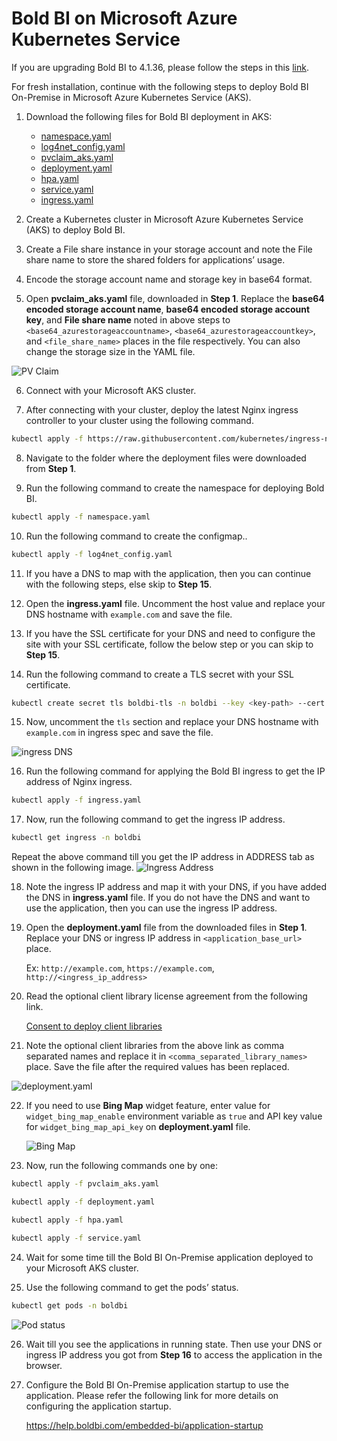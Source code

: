 # Bold BI on Microsoft Azure Kubernetes Service
If you are upgrading Bold BI to 4.1.36, please follow the steps in this [link](upgrade.md).

For fresh installation, continue with the following steps to deploy Bold BI On-Premise in Microsoft Azure Kubernetes Service (AKS).

1. Download the following files for Bold BI deployment in AKS:

    * [namespace.yaml](https://raw.githubusercontent.com/boldbi/boldbi-kubernetes/v4.1.36/deploy/namespace.yaml)
	* [log4net_config.yaml](https://raw.githubusercontent.com/boldbi/boldbi-kubernetes/v4.1.36/deploy/log4net_config.yaml)
    * [pvclaim_aks.yaml](https://raw.githubusercontent.com/boldbi/boldbi-kubernetes/v4.1.36/deploy/pvclaim_aks.yaml)
    * [deployment.yaml](https://raw.githubusercontent.com/boldbi/boldbi-kubernetes/v4.1.36/deploy/deployment.yaml)
    * [hpa.yaml](https://raw.githubusercontent.com/boldbi/boldbi-kubernetes/v4.1.36/deploy/hpa.yaml)
    * [service.yaml](https://raw.githubusercontent.com/boldbi/boldbi-kubernetes/v4.1.36/deploy/service.yaml)
    * [ingress.yaml](https://raw.githubusercontent.com/boldbi/boldbi-kubernetes/v4.1.36/deploy/ingress.yaml)

2. Create a Kubernetes cluster in Microsoft Azure Kubernetes Service (AKS) to deploy Bold BI.

3. Create a File share instance in your storage account and note the File share name to store the shared folders for applications’ usage.

4. Encode the storage account name and storage key in base64 format.

5. Open **pvclaim_aks.yaml** file, downloaded in **Step 1**. Replace the **base64 encoded storage account name**, **base64 encoded storage account key**, and **File share name** noted in above steps to `<base64_azurestorageaccountname>`, `<base64_azurestorageaccountkey>`, and `<file_share_name>` places in the file respectively. You can also change the storage size in the YAML file.

![PV Claim](images/aks_pvclaim.png)

6. Connect with your Microsoft AKS cluster.

7. After connecting with your cluster, deploy the latest Nginx ingress controller to your cluster using the following command.

```sh
kubectl apply -f https://raw.githubusercontent.com/kubernetes/ingress-nginx/controller-v0.41.2/deploy/static/provider/cloud/deploy.yaml
```

8. Navigate to the folder where the deployment files were downloaded from **Step 1**.

9. Run the following command to create the namespace for deploying Bold BI.

```sh
kubectl apply -f namespace.yaml
```

10. Run the following command to create the configmap..

```sh
kubectl apply -f log4net_config.yaml
```

11. If you have a DNS to map with the application, then you can continue with the following steps, else skip to **Step 15**. 

12. Open the **ingress.yaml** file. Uncomment the host value and replace your DNS hostname with `example.com` and save the file.

13. If you have the SSL certificate for your DNS and need to configure the site with your SSL certificate, follow the below step or you can skip to **Step 15**.

14. Run the following command to create a TLS secret with your SSL certificate.

```sh
kubectl create secret tls boldbi-tls -n boldbi --key <key-path> --cert <certificate-path>
```

15. Now, uncomment the `tls` section and replace your DNS hostname with `example.com` in ingress spec and save the file.

![ingress DNS](images/ingress_yaml.png)

16. Run the following command for applying the Bold BI ingress to get the IP address of Nginx ingress.

```sh
kubectl apply -f ingress.yaml
```

17. Now, run the following command to get the ingress IP address.

```sh
kubectl get ingress -n boldbi
```
Repeat the above command till you get the IP address in ADDRESS tab as shown in the following image.
![Ingress Address](images/ingress_address.png) 

18. Note the ingress IP address and map it with your DNS, if you have added the DNS in **ingress.yaml** file. If you do not have the DNS and want to use the application, then you can use the ingress IP address.

19. Open the **deployment.yaml** file from the downloaded files in **Step 1**. Replace your DNS or ingress IP address in `<application_base_url>` place.
    
    Ex: `http://example.com`, `https://example.com`, `http://<ingress_ip_address>`

20. Read the optional client library license agreement from the following link.

    [Consent to deploy client libraries](../docs/consent-to-deploy-client-libraries.md)

21. Note the optional client libraries from the above link as comma separated names and replace it in `<comma_separated_library_names>` place. Save the file after the required values has been replaced.

![deployment.yaml](images/deployment_yaml.png) 

22. If you need to use **Bing Map** widget feature, enter value for `widget_bing_map_enable` environment variable as `true` and API key value for `widget_bing_map_api_key` on **deployment.yaml** file.

    ![Bing Map](images/bing_map_key.png) 

23. Now, run the following commands one by one:

```sh
kubectl apply -f pvclaim_aks.yaml
```

```sh
kubectl apply -f deployment.yaml
```

```sh
kubectl apply -f hpa.yaml
```

```sh
kubectl apply -f service.yaml
```

24. Wait for some time till the Bold BI On-Premise application deployed to your Microsoft AKS cluster.

25. Use the following command to get the pods’ status.

```sh
kubectl get pods -n boldbi
```
![Pod status](images/pod_status.png) 

26. Wait till you see the applications in running state. Then use your DNS or ingress IP address you got from **Step 16** to access the application in the browser.

27.	Configure the Bold BI On-Premise application startup to use the application. Please refer the following link for more details on configuring the application startup.
    
    https://help.boldbi.com/embedded-bi/application-startup